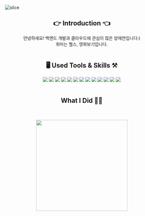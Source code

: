 ![slice](https://capsule-render.vercel.app/api?type=slice&color=timeGradient&height=200&text=Hi%20there👋&fontAlign=70&rotate=13&fontAlignY=25&desc=JAEYEON's%20GitHub&descAlign=70.&descAlignY=44)

<div align=center>

## 👉 Introduction 👈
안녕하세요! 백엔드 개발과 클라우드에 관심이 많은 양재연입니다:)   
취미는 헬스, 영화보기입니다.
<br></br>

## 🖥 Used Tools & Skills ⚒
<img src="https://img.shields.io/badge/AWS-232F3E?style=flat&logo=Amazon&logoColor=white"/>
<img src="https://img.shields.io/badge/JAVA-007396?style=flat&logo=java&logoColor=white"/>
<img src="https://img.shields.io/badge/Spring%20Boot-6DB33F?style=flat&logo=Spring&logoColor=white"/>
<img src="https://img.shields.io/badge/Python-3776AB?style=flat&logo=Python&logoColor=white"/>
<img src="https://img.shields.io/badge/Selenium-43B02A?style=flat&logo=Selenium&logoColor=white"/>
<img src="https://img.shields.io/badge/C-A8B9CC?style=flat&logo=C&logoColor=white"/>
<img src="https://img.shields.io/badge/JavaScript-F7DF1E?style=flat&logo=javascript&logoColor=white"/>
<img src="https://img.shields.io/badge/React-61DAFB?style=flat&logo=React&logoColor=white"/>
<img src="https://img.shields.io/badge/HTML5-E34F26?style=flat&logo=html5&logoColor=white"/>
<img src="https://img.shields.io/badge/CSS3-1572B6?style=flat&logo=css3&logoColor=white"/>
<img src="https://img.shields.io/badge/MySQL-4479A1?style=flat&logo=Mysql&logoColor=white"/>
<img src="https://img.shields.io/badge/MongoDB-47A248?style=flat&logo=MongoDB&logoColor=white"/>
<img src="https://img.shields.io/badge/GitHub-181717?style=flat&logo=GitHub&logoColor=white"/>
<br></br>

## What I Did 🧑‍💻
<br></br>
<img src = "https://github.com/JAEYEONsss/JAEYEONsss/assets/87291052/e705c050-2eb7-4456-b144-ad502ac16388" width="300" height="300">

</div>


  




<!--
**JAEYEONsss/JAEYEONsss** is a ✨ _special_ ✨ repository because its `README.md` (this file) appears on your GitHub profile.

Here are some ideas to get you started:

- 🔭 I’m currently working on ...
- 🌱 I’m currently learning ...
- 👯 I’m looking to collaborate on ...
- 🤔 I’m looking for help with ...
- 💬 Ask me about ...
- 📫 How to reach me: ...
- 😄 Pronouns: ...
- ⚡ Fun fact: ...
-->
